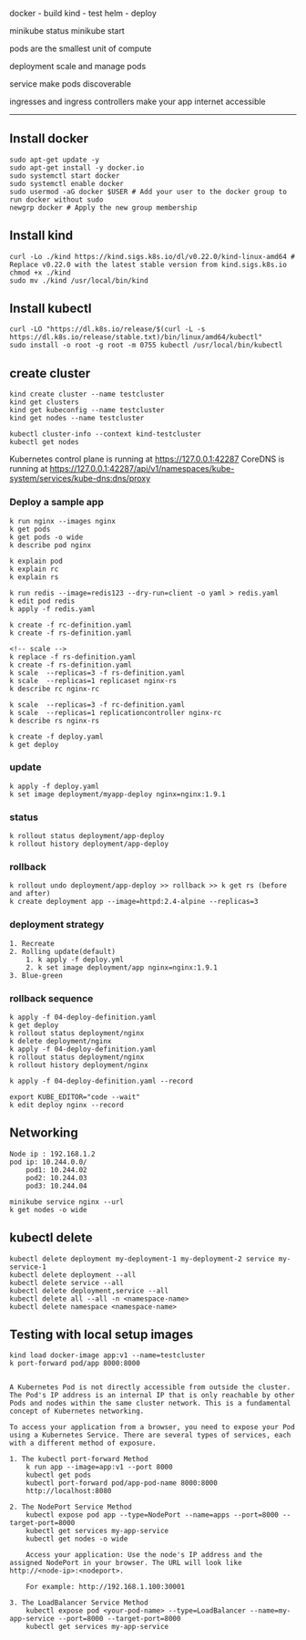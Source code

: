 docker - build
kind - test
helm - deploy

minikube status
minikube start

pods are the smallest unit of compute

deployment scale and manage pods

service make pods discoverable

ingresses and ingress controllers make your app internet accessible

---

## Install docker

    sudo apt-get update -y
    sudo apt-get install -y docker.io
    sudo systemctl start docker
    sudo systemctl enable docker
    sudo usermod -aG docker $USER # Add your user to the docker group to run docker without sudo
    newgrp docker # Apply the new group membership

## Install kind

    curl -Lo ./kind https://kind.sigs.k8s.io/dl/v0.22.0/kind-linux-amd64 # Replace v0.22.0 with the latest stable version from kind.sigs.k8s.io
    chmod +x ./kind
    sudo mv ./kind /usr/local/bin/kind

## Install kubectl

    curl -LO "https://dl.k8s.io/release/$(curl -L -s https://dl.k8s.io/release/stable.txt)/bin/linux/amd64/kubectl"
    sudo install -o root -g root -m 0755 kubectl /usr/local/bin/kubectl

## create cluster

    kind create cluster --name testcluster
    kind get clusters
    kind get kubeconfig --name testcluster
    kind get nodes --name testcluster

    kubectl cluster-info --context kind-testcluster
    kubectl get nodes

Kubernetes control plane is running at https://127.0.0.1:42287
CoreDNS is running at https://127.0.0.1:42287/api/v1/namespaces/kube-system/services/kube-dns:dns/proxy

### Deploy a sample app

    k run nginx --images nginx
    k get pods
    k get pods -o wide
    k describe pod nginx

    k explain pod
    k explain rc
    k explain rs

    k run redis --image=redis123 --dry-run=client -o yaml > redis.yaml
    k edit pod redis
    k apply -f redis.yaml

    k create -f rc-definition.yaml
    k create -f rs-definition.yaml

    <!-- scale -->
    k replace -f rs-definition.yaml
    k create -f rs-definition.yaml
    k scale  --replicas=3 -f rs-definition.yaml
    k scale  --replicas=1 replicaset nginx-rs
    k describe rc nginx-rc

    k scale  --replicas=3 -f rc-definition.yaml
    k scale  --replicas=1 replicationcontroller nginx-rc
    k describe rs nginx-rs

    k create -f deploy.yaml
    k get deploy

### update

    k apply -f deploy.yaml
    k set image deployment/myapp-deploy nginx=nginx:1.9.1

### status

    k rollout status deployment/app-deploy
    k rollout history deployment/app-deploy

### rollback

    k rollout undo deployment/app-deploy >> rollback >> k get rs (before and after)
    k create deployment app --image=httpd:2.4-alpine --replicas=3

### deployment strategy

    1. Recreate
    2. Rolling update(default)
        1. k apply -f deploy.yml
        2. k set image deployment/app nginx=nginx:1.9.1
    3. Blue-green

### rollback sequence

    k apply -f 04-deploy-definition.yaml
    k get deploy
    k rollout status deployment/nginx
    k delete deployment/nginx
    k apply -f 04-deploy-definition.yaml
    k rollout status deployment/nginx
    k rollout history deployment/nginx

    k apply -f 04-deploy-definition.yaml --record

    export KUBE_EDITOR="code --wait"
    k edit deploy nginx --record

## Networking

    Node ip : 192.168.1.2
    pod ip: 10.244.0.0/
        pod1: 10.244.02
        pod2: 10.244.03
        pod3: 10.244.04

    minikube service nginx --url
    k get nodes -o wide

## kubectl delete

    kubectl delete deployment my-deployment-1 my-deployment-2 service my-service-1
    kubectl delete deployment --all
    kubectl delete service --all
    kubectl delete deployment,service --all
    kubectl delete all --all -n <namespace-name>
    kubectl delete namespace <namespace-name>

## Testing with local setup images

    kind load docker-image app:v1 --name=testcluster
    k port-forward pod/app 8000:8000


    A Kubernetes Pod is not directly accessible from outside the cluster. The Pod's IP address is an internal IP that is only reachable by other Pods and nodes within the same cluster network. This is a fundamental concept of Kubernetes networking.

    To access your application from a browser, you need to expose your Pod using a Kubernetes Service. There are several types of services, each with a different method of exposure.

    1. The kubectl port-forward Method
        k run app --image=app:v1 --port 8000
        kubectl get pods
        kubectl port-forward pod/app-pod-name 8000:8000
        http://localhost:8080

    2. The NodePort Service Method
        kubectl expose pod app --type=NodePort --name=apps --port=8000 --target-port=8000
        kubectl get services my-app-service
        kubectl get nodes -o wide

        Access your application: Use the node's IP address and the assigned NodePort in your browser. The URL will look like http://<node-ip>:<nodeport>.

        For example: http://192.168.1.100:30001

    3. The LoadBalancer Service Method
        kubectl expose pod <your-pod-name> --type=LoadBalancer --name=my-app-service --port=8000 --target-port=8000
        kubectl get services my-app-service
